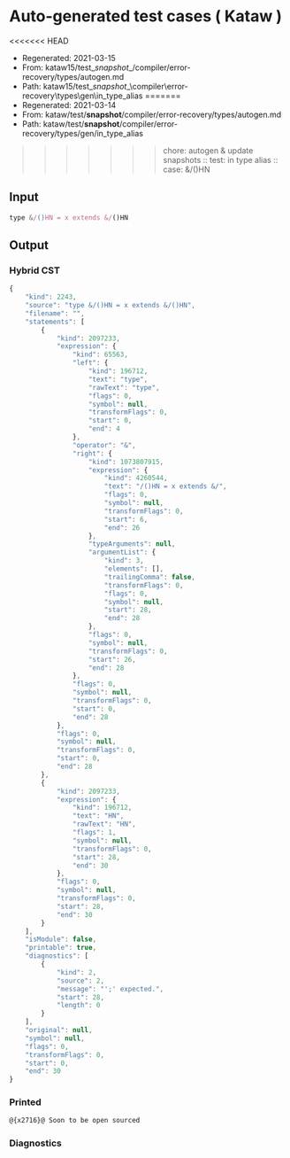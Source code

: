 # Auto-generated test cases ( Kataw )
<<<<<<< HEAD
- Regenerated: 2021-03-15
- From: kataw15/test\__snapshot__/compiler/error-recovery/types/autogen.md
- Path: kataw15/test\__snapshot__\compiler\error-recovery\types\gen\in_type_alias
=======
- Regenerated: 2021-03-14
- From: kataw/test/__snapshot__/compiler/error-recovery/types/autogen.md
- Path: kataw/test/__snapshot__/compiler/error-recovery/types/gen/in_type_alias
>>>>>>> chore: autogen & update snapshots
> :: test: in type alias
> :: case: &/()HN
## Input

`````js
type &/()HN = x extends &/()HN
`````

## Output

### Hybrid CST

```javascript
{
    "kind": 2243,
    "source": "type &/()HN = x extends &/()HN",
    "filename": "",
    "statements": [
        {
            "kind": 2097233,
            "expression": {
                "kind": 65563,
                "left": {
                    "kind": 196712,
                    "text": "type",
                    "rawText": "type",
                    "flags": 0,
                    "symbol": null,
                    "transformFlags": 0,
                    "start": 0,
                    "end": 4
                },
                "operator": "&",
                "right": {
                    "kind": 1073807915,
                    "expression": {
                        "kind": 4260544,
                        "text": "/()HN = x extends &/",
                        "flags": 0,
                        "symbol": null,
                        "transformFlags": 0,
                        "start": 6,
                        "end": 26
                    },
                    "typeArguments": null,
                    "argumentList": {
                        "kind": 3,
                        "elements": [],
                        "trailingComma": false,
                        "transformFlags": 0,
                        "flags": 0,
                        "symbol": null,
                        "start": 28,
                        "end": 28
                    },
                    "flags": 0,
                    "symbol": null,
                    "transformFlags": 0,
                    "start": 26,
                    "end": 28
                },
                "flags": 0,
                "symbol": null,
                "transformFlags": 0,
                "start": 0,
                "end": 28
            },
            "flags": 0,
            "symbol": null,
            "transformFlags": 0,
            "start": 0,
            "end": 28
        },
        {
            "kind": 2097233,
            "expression": {
                "kind": 196712,
                "text": "HN",
                "rawText": "HN",
                "flags": 1,
                "symbol": null,
                "transformFlags": 0,
                "start": 28,
                "end": 30
            },
            "flags": 0,
            "symbol": null,
            "transformFlags": 0,
            "start": 28,
            "end": 30
        }
    ],
    "isModule": false,
    "printable": true,
    "diagnostics": [
        {
            "kind": 2,
            "source": 2,
            "message": "';' expected.",
            "start": 28,
            "length": 0
        }
    ],
    "original": null,
    "symbol": null,
    "flags": 0,
    "transformFlags": 0,
    "start": 0,
    "end": 30
}
```

### Printed

```javascript
@{x2716}@ Soon to be open sourced
```

### Diagnostics

```javascript

```

